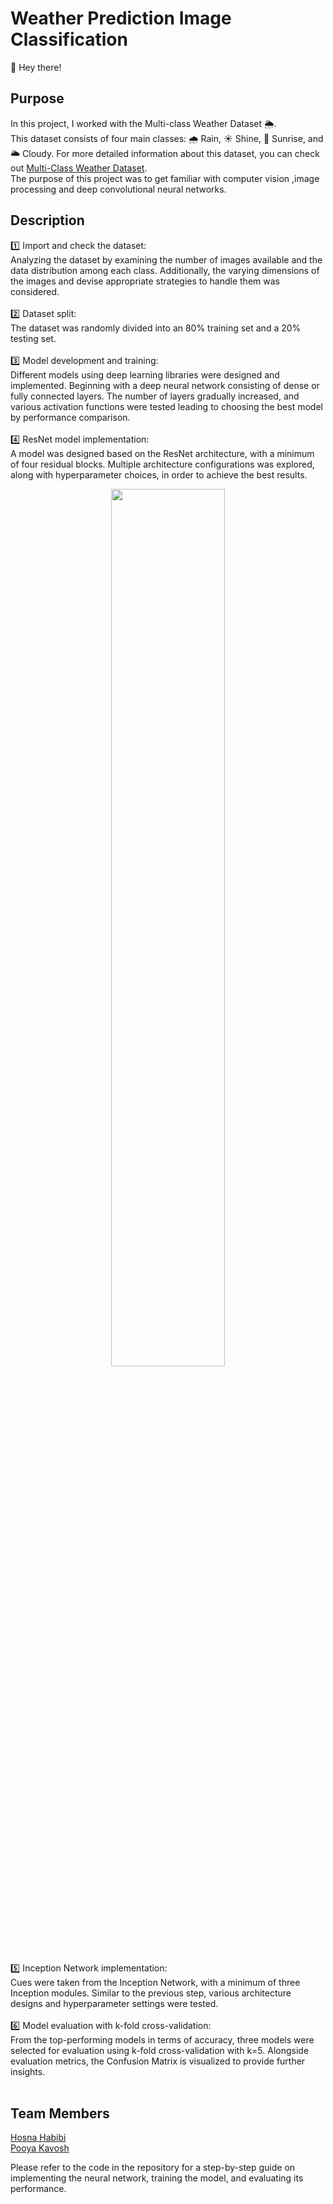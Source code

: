 # Weather Prediction Image Classification
👋 Hey there!
## Purpose
In this project, I worked with the Multi-class Weather Dataset 🌦️. <br />
This dataset consists of four main classes: 🌧️ Rain, ☀️ Shine, 🌅 Sunrise, and 🌥️ Cloudy. For more detailed information about this dataset, you can check out [Multi-Class Weather Dataset](https://www.kaggle.com/datasets/pratik2901/multiclass-weather-dataset).<br />
The purpose of this project was to get familiar with computer vision ,image processing and deep convolutional neural networks.<br />

## Description
1️⃣ Import and check the dataset:</br >
Analyzing the dataset by examining the number of images available and the data distribution among each class. Additionally, the varying dimensions of the images and devise appropriate strategies to handle them was considered.<br /> <br />
2️⃣ Dataset split:</br >
The dataset was randomly divided into an 80% training set and a 20% testing set. <br /> <br />
3️⃣ Model development and training:</br >
Different models using deep learning libraries were designed and implemented. Beginning with a deep neural network consisting of dense or fully connected layers. The number of layers gradually increased, and various activation functions were tested leading to choosing the best model by performance comparison. </br > </br >
4️⃣ ResNet model implementation: </br >
A model was designed based on the ResNet architecture, with a minimum of four residual blocks. Multiple architecture configurations was explored, along with hyperparameter choices, in order to achieve the best results. </br > 
<div align="center"><img src="https://github.com/HosnawHb/Weather-Prediction-Image-Classification/blob/main/ResNet.png?raw=true"width="60%"/></div> </br >
5️⃣ Inception Network implementation: </br >
Cues were taken from the Inception Network, with a minimum of three Inception modules. Similar to the previous step, various architecture designs and hyperparameter settings were tested. </br > </br >
6️⃣ Model evaluation with k-fold cross-validation:</br >
From the top-performing models in terms of accuracy, three models were selected for evaluation using k-fold cross-validation with k=5. Alongside evaluation metrics, the Confusion Matrix is visualized to provide further insights. </br > </br >

## Team Members
[Hosna Habibi](https://github.com/HosnawHb) </br>
[Pooya Kavosh](https://github.com/Jarvis017) </br>

Please refer to the code in the repository for a step-by-step guide on implementing the neural network, training the model, and evaluating its performance.










